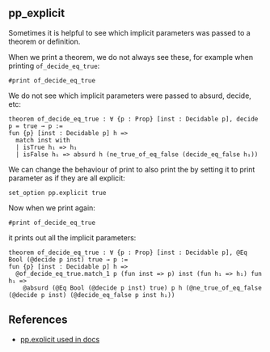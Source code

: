 ## pp_explicit

Sometimes it is helpful to see which implicit parameters was passed to a theorem or definition.

When we print a theorem, we do not always see these, for example when printing `of_decide_eq_true`:

```lean
#print of_decide_eq_true
```

We do not see which implicit parameters were passed to absurd, decide, etc:

```lean
theorem of_decide_eq_true : ∀ {p : Prop} [inst : Decidable p], decide p = true → p :=
fun {p} [inst : Decidable p] h =>
  match inst with
  | isTrue h₁ => h₁
  | isFalse h₁ => absurd h (ne_true_of_eq_false (decide_eq_false h₁))
```

We can change the behaviour of print to also print the by setting it to print parameter as if they are all explicit:

```lean
set_option pp.explicit true
```

Now when we print again:

```lean
#print of_decide_eq_true
```

it prints out all the implicit parameters:

```lean
theorem of_decide_eq_true : ∀ {p : Prop} [inst : Decidable p], @Eq Bool (@decide p inst) true → p :=
fun {p} [inst : Decidable p] h =>
  @of_decide_eq_true.match_1 p (fun inst => p) inst (fun h₁ => h₁) fun h₁ =>
    @absurd (@Eq Bool (@decide p inst) true) p h (@ne_true_of_eq_false (@decide p inst) (@decide_eq_false p inst h₁))
```

## References

* [pp.explicit used in docs](https://lean-lang.org/theorem_proving_in_lean4/type_classes.html)